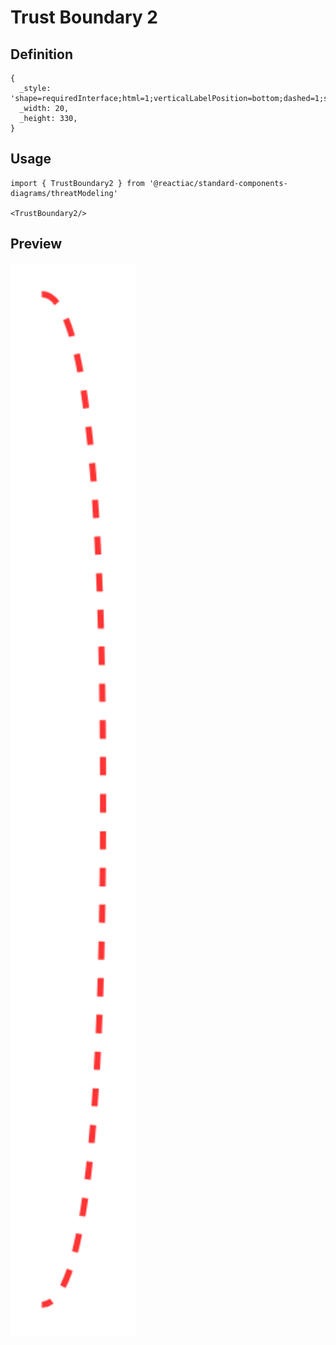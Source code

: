 # Trust Boundary 2

## Definition

```
{
  _style: 'shape=requiredInterface;html=1;verticalLabelPosition=bottom;dashed=1;strokeColor=#FF3333;strokeWidth=2;fillColor=none;fontColor=#FF3333;align=center;verticalAlign=top;labelPosition=center;',
  _width: 20,
  _height: 330,
}
```

## Usage

```
import { TrustBoundary2 } from '@reactiac/standard-components-diagrams/threatModeling'

<TrustBoundary2/>
```

## Preview

<img src="./trust-boundary-2.png" width="200"/>
